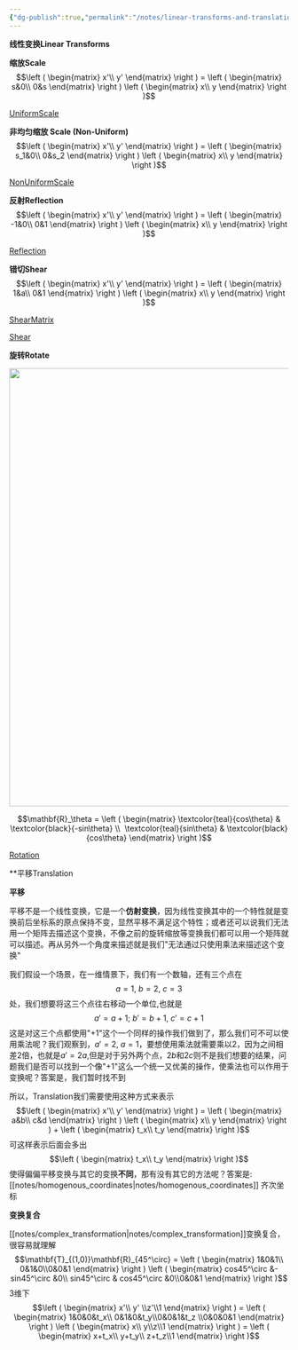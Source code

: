 ```yaml
---
{"dg-publish":true,"permalink":"/notes/linear-transforms-and-translation/","title":"Linear transforms and translation","noteIcon":"","created":"","updated":""}
---
```


**线性变换Linear Transforms**

**缩放Scale**
$$\left ( \begin{matrix} x'\\ y' \end{matrix} \right ) = \left ( \begin{matrix} s&0\\ 0&s \end{matrix} \right ) \left ( \begin{matrix} x\\ y \end{matrix} \right )$$

  

[UniformScale](https://cdn.jsdelivr.net/gh/aaronmack/image-hosting@master/mathematics/UniformScale.mp4 ':include :type=video controls width=100% height=360px')

  

**非均匀缩放 Scale (Non-Uniform)**
$$\left ( \begin{matrix} x'\\ y' \end{matrix} \right ) = \left ( \begin{matrix} s_1&0\\ 0&s_2 \end{matrix} \right ) \left ( \begin{matrix} x\\ y \end{matrix} \right )$$

  

[NonUniformScale](https://cdn.jsdelivr.net/gh/aaronmack/image-hosting@master/mathematics/NonUniformScale.mp4 ':include :type=video controls width=100% height=360px')

  

**反射Reflection**
$$\left ( \begin{matrix} x'\\ y' \end{matrix} \right ) = \left ( \begin{matrix} -1&0\\ 0&1 \end{matrix} \right ) \left ( \begin{matrix} x\\ y \end{matrix} \right )$$

  

[Reflection](https://cdn.jsdelivr.net/gh/aaronmack/image-hosting@master/mathematics/Reflection.mp4 ':include :type=video controls width=100% height=360px')

  

**错切Shear**
$$\left ( \begin{matrix} x'\\ y' \end{matrix} \right ) = \left ( \begin{matrix} 1&a\\ 0&1 \end{matrix} \right ) \left ( \begin{matrix} x\\ y \end{matrix} \right )$$

  

[ShearMatrix](https://cdn.jsdelivr.net/gh/aaronmack/image-hosting@master/mathematics/ShearMatrix.mp4 ':include :type=video controls width=100% height=360px')

  

[Shear](https://cdn.jsdelivr.net/gh/aaronmack/image-hosting@master/mathematics/Shear.mp4 ':include :type=video controls width=100% height=360px')

  

**旋转Rotate**<div align=center><img src="https://cdn.jsdelivr.net/gh/aaronmack/image-hosting@master/mathematics/手绘-Rotate.3lljascgw0k0.webp" width="790"></div>

$$\mathbf{R}_\theta = \left ( \begin{matrix} \textcolor{teal}{cos\theta} & \textcolor{black}{-sin\theta} \\  \textcolor{teal}{sin\theta} & \textcolor{black}{cos\theta} \end{matrix} \right )$$

  

[Rotation](https://cdn.jsdelivr.net/gh/aaronmack/image-hosting@master/mathematics/Rotation.mp4 ':include :type=video controls width=100% height=360px')

  

**平移Translation

**平移**

平移不是一个线性变换，它是一个**仿射变换**，因为线性变换其中的一个特性就是变换前后坐标系的原点保持不变，显然平移不满足这个特性；或者还可以说我们无法用一个矩阵去描述这个变换，不像之前的旋转缩放等变换我们都可以用一个矩阵就可以描述。再从另外一个角度来描述就是我们"无法通过只使用乘法来描述这个变换"

我们假设一个场景，在一维情景下，我们有一个数轴，还有三个点在
$$a=1,\ b=2,\ c=3$$
处，我们想要将这三个点往右移动一个单位,也就是
$$a'=a+1;\ b'=b+1,\ c'=c+1$$
这是对这三个点都使用"+1"这个一个同样的操作我们做到了，那么我们可不可以使用乘法呢？我们观察到，$a'=2,\ a=1$，要想使用乘法就需要乘以$2$，因为之间相差$2$倍，也就是$a'=2a$,但是对于另外两个点，$2b$和$2c$则不是我们想要的结果，问题我们是否可以找到一个像"+1"这么一个统一又优美的操作，使乘法也可以作用于变换呢？答案是，我们暂时找不到

所以，Translation我们需要使用这种方式来表示
$$\left ( \begin{matrix} x'\\ y' \end{matrix} \right ) = \left ( \begin{matrix} a&b\\ c&d \end{matrix} \right ) \left ( \begin{matrix} x\\ y \end{matrix} \right ) + \left ( \begin{matrix} t_x\\ t_y \end{matrix} \right )$$
可这样表示后面会多出
$$\left ( \begin{matrix} t_x\\ t_y \end{matrix} \right )$$
使得偏偏平移变换与其它的变换**不同**，那有没有其它的方法呢？答案是: [[notes/homogenous_coordinates\|notes/homogenous_coordinates]] 齐次坐标


**变换复合**

[[notes/complex_transformation\|notes/complex_transformation]]变换复合，很容易就理解
$$\mathbf{T}_{(1,0)}\mathbf{R}_{45^\circ} = \left ( \begin{matrix} 1&0&1\\ 0&1&0\\0&0&1 \end{matrix} \right ) \left ( \begin{matrix} cos45^\circ &-sin45^\circ &0\\ sin45^\circ & cos45^\circ &0\\0&0&1 \end{matrix} \right )$$
3维下
$$\left ( \begin{matrix} x'\\ y' \\z'\\1 \end{matrix} \right ) = \left ( \begin{matrix} 1&0&0&t_x\\ 0&1&0&t_y\\0&0&1&t_z \\0&0&0&1 \end{matrix} \right ) \left ( \begin{matrix} x\\ y\\z\\1 \end{matrix} \right ) = \left ( \begin{matrix} x+t_x\\ y+t_y\\ z+t_z\\1 \end{matrix} \right )$$